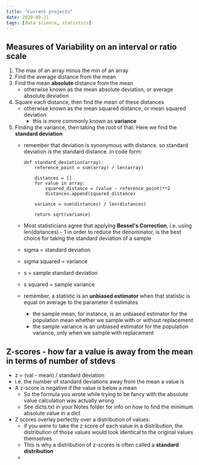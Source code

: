 ```yaml
---
title: "Current projects"
date: 2020-09-21
tags: [data science, statistics]
---
```


## Measures of Variability on an interval or ratio scale

1. The max of an array minus the min of an array
2. Find the average distance from the mean
3. Find the mean **absolute** distance from the mean 
   - otherwise known as the mean absolute deviation, or average absolute deviation
4. Square each distance, then find the mean of these distances
    - otherwise known as the mean squared distance, or mean squared deviation
      - this is more commonly known as **variance**
5. Finding the variance, then taking the root of that.  Here we find the **standard deviation**
    - remember that deviation is synonymous with distance.  so standard deviation is the standard distance.  in code form: 
        ```
        def standard_deviation(array):
            reference_point = sum(array) / len(array)
    
            distances = []
            for value in array:
                squared_distance = (value - reference_point)**2
                distances.append(squared_distance)
        
            variance = sum(distances) / len(distances)
    
            return sqrt(variance)
        ```

    - Most statisticians agree that applying **Bessel's Correction**, i.e. using len(distances) - 1 in order to reduce the denominator, is the best choice for taking the standard deviation of a sample
    - sigma = standard deviation
    - sigma squared = variance
    - s = sample standard deviation
    - s squared = sample variance
    - remember, a statistic is an **unbiased estimator** when that statistic is equal on average to the parameter it estimates
      - the sample mean, for instance, is an unbiased estimator for the population mean whether we sample with or without replacement
      - the sample variance is an unbiased estimator for the population variance, only when we sample with replacement

## Z-scores - how far a value is away from the mean in terms of number of stdevs
 - z = (val - mean) / standard deviation
 - i.e. the number of standard deviations away from the mean a value is
 - A z-score is negative if the value is below a mean
   - So the formula you wrote while trying to be fancy with the absolute value calculation was actually wrong
   - See dicts.txt in your Notes folder for info on how to find the minimum absolute value in a dict
 - Z scores overlay perfectly over a distribution of values: 
   - if you were to take the z score of each value in a distribution, the distribution of those values would look identical to the original values themselves
   - This is why a distribution of z-scores is often called a **standard distribution**
   - 




